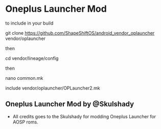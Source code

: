 # Oneplus Launcher Mod


to include in your build

git clone https://github.com/ShapeShiftOS/android_vendor_oplauncher vendor/oplauncher

then 

cd vendor/lineage/config

then

nano common.mk

include vendor/oplauncher/OPLauncher2.mk

## Oneplus Launcher Mod by @Skulshady ##
- All credits goes to the Skulshady for modding Oneplus Launcher for AOSP roms.
